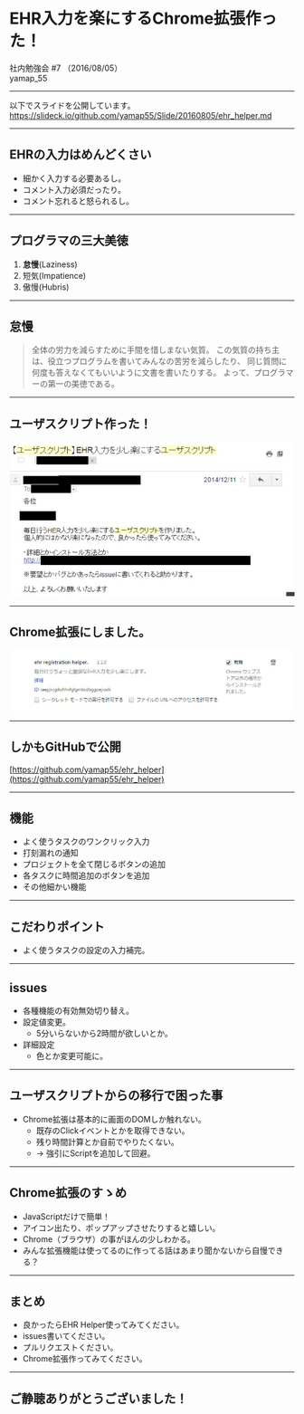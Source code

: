 # EHR入力を楽にするChrome拡張作った！
社内勉強会 #7 （2016/08/05）  
yamap_55

---

以下でスライドを公開しています。
https://slideck.io/github.com/yamap55/Slide/20160805/ehr_helper.md

---

## EHRの入力はめんどくさい
- 細かく入力する必要あるし。
- コメント入力必須だったり。
- コメント忘れると怒られるし。

---

## プログラマの三大美徳
1. **怠慢**(Laziness)
2. 短気(Impatience)
3. 傲慢(Hubris)

---

## 怠慢
>全体の労力を減らすために手間を惜しまない気質。
>この気質の持ち主は、役立つプログラムを書いてみんなの苦労を減らしたり、
>同じ質問に何度も答えなくてもいいように文書を書いたりする。
>よって、プログラマーの第一の美徳である。

---

## ユーザスクリプト作った！

![メール](./pic1.jpeg)

---

## Chrome拡張にしました。

![Chrome拡張](./pic2.jpeg)

---

## しかもGitHubで公開

[https://github.com/yamap55/ehr_helper](https://github.com/yamap55/ehr_helper)

---

## 機能
- よく使うタスクのワンクリック入力
- 打刻漏れの通知
- プロジェクトを全て閉じるボタンの追加
- 各タスクに時間追加のボタンを追加
- その他細かい機能

---

## こだわりポイント
- よく使うタスクの設定の入力補完。

---

## issues
- 各種機能の有効無効切り替え。
- 設定値変更。
  - 5分いらないから2時間が欲しいとか。
- 詳細設定
  - 色とか変更可能に。

---

## ユーザスクリプトからの移行で困った事
- Chrome拡張は基本的に画面のDOMしか触れない。
  - 既存のClickイベントとかを取得できない。
  - 残り時間計算とか自前でやりたくない。
  - → 強引にScriptを追加して回避。

---

## Chrome拡張のすゝめ
- JavaScriptだけで簡単！
- アイコン出たり、ポップアップさせたりすると嬉しい。
- Chrome（ブラウザ）の事がほんの少しわかる。
- みんな拡張機能は使ってるのに作ってる話はあまり聞かないから自慢できる？

---

## まとめ
- 良かったらEHR Helper使ってみてください。
- issues書いてください。
- プルリクエストください。
- Chrome拡張作ってみてください。

---

## ご静聴ありがとうございました！
